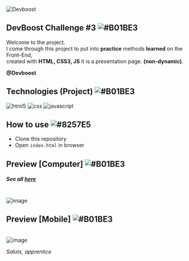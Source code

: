 ![Devboost](https://i.imgur.com/XsrMmiE.png)

##  DevBoost Challenge #3 ![#B01BE3](https://via.placeholder.com/10/B01BE3/ffffff?text=+) 

Welcome to the project. <br>
I come through this project to put into **practice** methods **learned** on the Front-End, <br>
created with **HTML, CSS3, JS** it is a presentation page. **(non-dynamic)**. <br>

**@Devboost**

## Technologies (Project) ![#B01BE3](https://via.placeholder.com/10/B01BE3/ffffff?text=+)
![html5](https://img.shields.io/badge/HTML5-B01BE3?style=for-the-badge&logo=html5&logoColor=white) 
![css](https://img.shields.io/badge/CSS3-B01BE3?style=for-the-badge&logo=css3&logoColor=white) 
![javascript](https://img.shields.io/badge/JavaScript-00000F?style=for-the-badge&logo=javascript&logoColor=B01BE3)

## How to use ![#8257E5](https://via.placeholder.com/10/B01BE3/ffffff?text=+)

- Clone this repository
- Open `index.html` in browser

## Preview [Computer] ![#B01BE3](https://via.placeholder.com/10/B01BE3/ffffff?text=+) 
##### See all <a href="https://www.behance.net/gallery/137790305/RocketCoffe">here</a><br>
\
![image](https://i.imgur.com/effe1rE.png)

## Preview [Mobile] ![#B01BE3](https://via.placeholder.com/10/B01BE3/ffffff?text=+) 
\
![image](https://i.imgur.com/GXzArb6.png)

*Salutx, apprentice*

